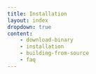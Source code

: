 ```yaml
---
title: Installation 
layout: index
dropdown: true
content:
    - download-binary
    - installation
    - building-from-source 
    - faq
---
```


